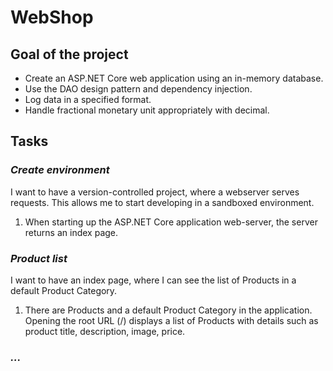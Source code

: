 # WebShop

## Goal of the project

* Create an ASP.NET Core web application using an in-memory database.
* Use the DAO design pattern and dependency injection.
* Log data in a specified format.
* Handle fractional monetary unit appropriately with decimal.

## Tasks

### _Create environment_

I want to have a version-controlled project, where a webserver serves requests. This allows me to start developing in a sandboxed environment.

1. When starting up the ASP.NET Core application web-server, the server returns an index page.

### _Product list_

I want to have an index page, where I can see the list of Products in a default Product Category.

1. There are Products and a default Product Category in the application. Opening the root URL (/) displays a list of Products with details such as product title, description, image, price.



### _..._